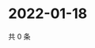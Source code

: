 # 2022-01-18

共 0 条

<!-- BEGIN WEIBO -->
<!-- 最后更新时间 Tue Jan 18 2022 18:16:38 GMT+0800 (China Standard Time) -->

<!-- END WEIBO -->
